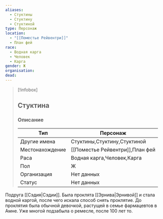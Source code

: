 ```yaml
---
aliases:
  - Стуктины
  - Стуктину
  - Стуктиной
type: Персонаж
location:
  - "[[Поместье Рейвентри]]"
  - План фей
race:
  - Водная карга
  - Человек
  - Карга
gender: Ж
organisation: 
dead:
---
```


> [!infobox]
> 
> ## Стуктина
> 
> ### Описание
> 
> | Тип | Персонаж |
> | --- | --- |
> | Другие имена| Стуктины,Стуктину,Стуктиной |
> | Местонахождение | [[Поместье Рейвентри]],План фей |
> | Раса | Водная карга,Человек,Карга |
> | Пол | Ж |
> | Организация | Нет данных |
> | Статус | Нет данных |

Подруга [[Сэдия|Сэдии]]. Была проклята [[Эрнива|Эрнивой]] и стала водной каргой, после чего искала способ снять проклятие. 
До проклятия была обычной девочкой, растущей в семье фармацевтов в Амне. Уже многой подзабыла о ремесле, после 100 лет то.